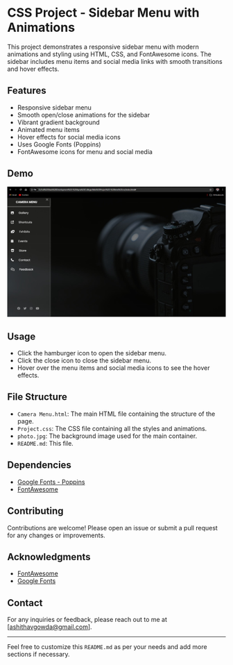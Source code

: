 # CSS Project - Sidebar Menu with Animations

This project demonstrates a responsive sidebar menu with modern animations and styling using HTML, CSS, and FontAwesome icons. The sidebar includes menu items and social media links with smooth transitions and hover effects.

## Features

- Responsive sidebar menu
- Smooth open/close animations for the sidebar
- Vibrant gradient background
- Animated menu items
- Hover effects for social media icons
- Uses Google Fonts (Poppins)
- FontAwesome icons for menu and social media

## Demo

![Project Demo](project.jpg)

## Usage

- Click the hamburger icon to open the sidebar menu.
- Click the close icon to close the sidebar menu.
- Hover over the menu items and social media icons to see the hover effects.

## File Structure

- `Camera Menu.html`: The main HTML file containing the structure of the page.
- `Project.css`: The CSS file containing all the styles and animations.
- `photo.jpg`: The background image used for the main container.
- `README.md`: This file.

## Dependencies

- [Google Fonts - Poppins](https://fonts.googleapis.com/css2?family=Poppins&display=swap)
- [FontAwesome](https://cdnjs.cloudflare.com/ajax/libs/font-awesome/6.4.0/css/all.min.css)

## Contributing

Contributions are welcome! Please open an issue or submit a pull request for any changes or improvements.

## Acknowledgments

- [FontAwesome](https://fontawesome.com/)
- [Google Fonts](https://fonts.google.com/)

## Contact

For any inquiries or feedback, please reach out to me at [ashithavgowda@gmail.com].

---

Feel free to customize this `README.md` as per your needs and add more sections if necessary.
